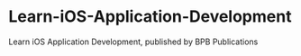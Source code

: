 # Learn-iOS-Application-Development
Learn iOS Application Development, published by BPB Publications
